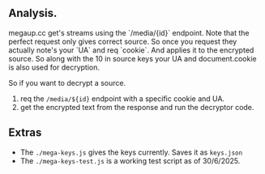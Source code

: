 Analysis.
---

<p>megaup.cc get's streams using the `/media/{id}` endpoint.
Note that the perfect request only gives correct source.
So once you request they actually note's your `UA` and req `cookie`.
And applies it to the encrypted source.
So along with the 10 in source keys your UA and document.cookie is also used for decryption.</p>

So if you want to decrypt a source.
1. req the `/media/${id}` endpoint with a specific cookie and UA.
2. get the encrypted text from the response and run the decryptor code.

Extras
---
- The `./mega-keys.js` gives the keys currently. Saves it as `keys.json`
- The `./mega-keys-test.js` is a working test script as of 30/6/2025.
